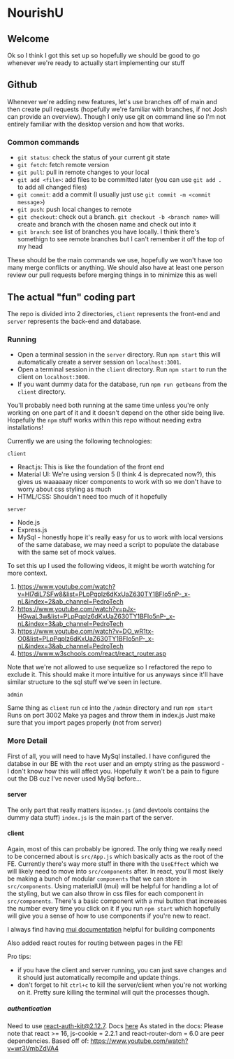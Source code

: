 # NourishU

## Welcome

Ok so I think I got this set up so hopefully we should be good to go whenever we're ready to actually start implementing our stuff

## Github

Whenever we're adding new features, let's use branches off of main and then create pull requests (hopefully we're familiar with branches, if not Josh can provide an overview). Though I only use git on command line so I'm not entirely familiar with the desktop version and how that works.

### Common commands

- `git status`: check the status of your current git state
- `git fetch`: fetch remote version
- `git pull`: pull in remote changes to your local
- `git add <file>`: add files to be committed later (you can use `git add .` to add all changed files)
- `git commit`: add a commit (I usually just use `git commit -m <commit message>`)
- `git push`: push local changes to remote
- `git checkout`: check out a branch. `git checkout -b <branch name>` will create and branch with the chosen name and check out into it
- `git branch`: see list of branches you have locally. I think there's somethign to see remote branches but I can't remember it off the top of my head

These should be the main commands we use, hopefully we won't have too many merge conflicts or anything. We should also have at least one person review our pull requests before merging things in to minimize this as well

## The actual "fun" coding part

The repo is divided into 2 directories, `client` represents the front-end and `server` represents the back-end and database.

### Running

- Open a terminal session in the `server` directory. Run `npm start` this will automatically create a server session on `localhost:3001`.
- Open a terminal session in the `client` directory. Run `npm start` to run the client on `localhost:3000`.
- If you want dummy data for the database, run `npm run getbeans` from the `client` directory.

You'll probably need both running at the same time unless you're only working on one part of it and it doesn't depend on the other side being live.
Hopefully the `npm` stuff works within this repo without needing extra installations!

Currently we are using the following technologies:

`client`

- React.js: This is like the foundation of the front end
- Material UI: We're using version 5 (I think 4 is deprecated now?), this gives us waaaaaay nicer components to work with so we don't have to worry about css styling as much
- HTML/CSS: Shouldn't need too much of it hopefully

`server`

- Node.js
- Express.js
- MySql - honestly hope it's really easy for us to work with local versions of the same database, we may need a script to populate the database with the same set of mock values.

To set this up I used the following videos, it might be worth watching for more context.

1. https://www.youtube.com/watch?v=Hl7diL7SFw8&list=PLpPqplz6dKxUaZ630TY1BFIo5nP-_x-nL&index=2&ab_channel=PedroTech
1. https://www.youtube.com/watch?v=pJx-HGwaL3w&list=PLpPqplz6dKxUaZ630TY1BFIo5nP-_x-nL&index=3&ab_channel=PedroTech
1. https://www.youtube.com/watch?v=DO_wR1tx-O0&list=PLpPqplz6dKxUaZ630TY1BFIo5nP-_x-nL&index=3&ab_channel=PedroTech
1. https://www.w3schools.com/react/react_router.asp

Note that we're not allowed to use sequelize so I refactored the repo to exclude it. This should make it more intuitive for us anyways since it'll have similar structure to the sql stuff we've seen in lecture.

`admin`

Same thing as `client` run `cd` into the `/admin` directory and run `npm start`
Runs on port 3002
Make ya pages and throw them in index.js
Just make sure that you import pages properly (not from server)

### More Detail

First of all, you will need to have MySql installed. I have configured the databse in our BE with the `root` user and an empty string as the password - I don't know how this will affect you. Hopefully it won't be a pain to figure out the DB cuz I've never used MySql before...

#### server

The only part that really matters is`index.js` (and devtools contains the dummy data stuff)
`index.js` is the main part of the server.

#### client

Again, most of this can probably be ignored. The only thing we really need to be concerned about is `src/App.js` which basically acts as the root of the FE. Currently there's way more stuff in there with the `UseEffect` which we will likely need to move into `src/components` after.
In react, you'll most likely be making a bunch of modular `components` that we can store in `src/components`. Using materialUI (mui) will be helpful for handling a lot of the styling, but we can also throw in css files for each component in `src/components`. There's a basic component with a mui button that increases the number every time you click on it if you run `npm start` which hopefully will give you a sense of how to use components if you're new to react.

I always find having [mui documentation](https://mui.com/material-ui/react-button/) helpful for building components

Also added react routes for routing between pages in the FE!

Pro tips:

- if you have the client and server running, you can just save changes and it should just automatically recompile and update things.
- don't forget to hit `ctrl+c` to kill the server/client when you're not working on it. Pretty sure killing the terminal will quit the processes though.

##### authentication
Need to use react-auth-kit@2.12.7. Docs [here](https://authkit.arkadip.dev/)
As stated in the docs: Please note that react >= 16, js-cookie = 2.2.1 and react-router-dom = 6.0 are peer dependencies.
Based off of: https://www.youtube.com/watch?v=wr3VmbZdVA4
